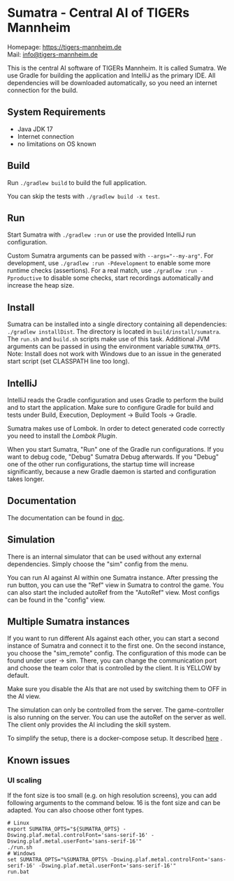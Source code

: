 # Sumatra - Central AI of TIGERs Mannheim

Homepage: https://tigers-mannheim.de  
Mail: info@tigers-mannheim.de

This is the central AI software of TIGERs Mannheim. It is called Sumatra.
We use Gradle for building the application and IntelliJ as the primary IDE.
All dependencies will be downloaded automatically, so you need an internet connection for the build.

## System Requirements

* Java JDK 17
* Internet connection
 * no limitations on OS known

## Build
Run `./gradlew build` to build the full application. 

You can skip the tests with `./gradlew build -x test`. 

## Run
Start Sumatra with `./gradlew :run` or use the provided IntelliJ run configuration.

Custom Sumatra arguments can be passed with `--args="--my-arg"`.
For development, use `./gradlew :run -Pdevelopment` to enable some more runtime checks (assertions).
For a real match, use `./gradlew :run -Pproductive` to disable some checks, start recordings automatically and increase
the heap size.

## Install
Sumatra can be installed into a single directory containing all dependencies: `./gradlew installDist`.
The directory is located in `build/install/sumatra`.
The `run.sh` and `build.sh` scripts make use of this task.
Additional JVM arguments can be passed in using the environment variable `SUMATRA_OPTS`.
Note: Install does not work with Windows due to an issue in the generated start script (set CLASSPATH line too long).

## IntelliJ
IntelliJ reads the Gradle configuration and uses Gradle to perform the build and to start the application.
Make sure to configure Gradle for build and tests under Build, Execution, Deployment -> Build Tools -> Gradle.

Sumatra makes use of Lombok. In order to detect generated code correctly you need to install the *Lombok Plugin*.

When you start Sumatra, "Run" one of the Gradle run configurations. 
If you want to debug code, "Debug" Sumatra Debug afterwards.
If you "Debug" one of the other run configurations, the startup time will increase significantly, because
a new Gradle daemon is started and configuration takes longer.

## Documentation
The documentation can be found in [doc](./doc).

## Simulation
There is an internal simulator that can be used without any external dependencies. 
Simply choose the "sim" config from the menu.

You can run AI against AI within one Sumatra instance. 
After pressing the run button, you can use the "Ref" view in Sumatra to control the game. 
You can also start the included autoRef from the "AutoRef" view. 
Most configs can be found in the "config" view.

## Multiple Sumatra instances 
If you want to run different AIs against each other, you can start a second instance of Sumatra and connect it to the first one. 
On the second instance, you choose the "sim_remote" config. 
The configuration of this mode can be found under user -> sim. There, you can change the communication port and choose
the team color that is controlled by the client. It is YELLOW by default.

Make sure you disable the AIs that are not used by switching them to OFF in the AI view.

The simulation can only be controlled from the server. The game-controller is also running on the server. You can use
the autoRef on the server as well. The client only provides the AI including the skill system.

To simplify the setup, there is a docker-compose setup. It described [here](./modules/moduli-statistics-saver/Readme.md)
.

## Known issues

### UI scaling

If the font size is too small (e.g. on high resolution screens), you can add following arguments to the command below.
16 is the font size and can be adapted. You can also choose other font types.

```shell script
# Linux
export SUMATRA_OPTS="${SUMATRA_OPTS} -Dswing.plaf.metal.controlFont='sans-serif-16' -Dswing.plaf.metal.userFont='sans-serif-16'"
./run.sh
# Windows
set SUMATRA_OPTS="%SUMATRA_OPTS% -Dswing.plaf.metal.controlFont='sans-serif-16' -Dswing.plaf.metal.userFont='sans-serif-16'"
run.bat
```
